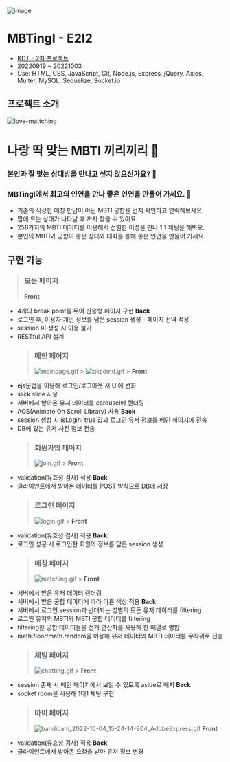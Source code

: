 ![image](<https://www.notion.so/image/https%3A%2F%2Fs3-us-west-2.amazonaws.com%2Fsecure.notion-static.com%2F69aee781-97e4-4144-8f46-aa72635c0e7a%2FMBTingI_logo(nobg).png?table=block&id=8012164e-eaf7-4375-a72e-19b120687faf&spaceId=6e9ffcdf-452b-494c-a455-03f79451456b&width=1640&userId=b30b4534-c8a0-4959-9f96-2c49d1a62326&cache=v2>)

# MBTingI - E2I2

-   [KDT - 2차 프로젝트](https://joodeng.notion.site/4-MBTingI-4e3903fc8fc547589f6db40e0286d39b)
-   20220919 ~ 20221003
-   Use: HTML, CSS, JavaScript, Git, Node.js, Express, jQuery, Axios, Multer, MySQL, Sequelize, Socket.io

## 프로젝트 소개

![love-mattching](https://user-images.githubusercontent.com/99079176/200313309-2d19bef0-c03c-4e2b-97cb-cc38efabff3a.png)

# 나랑 딱 맞는 MBTI 끼리끼리 💜

### 본인과 잘 맞는 상대방을 만나고 싶지 않으신가요? 🥰

### **MBTingI**에서 최고의 인연을 만나 좋은 인연을 만들어 가세요. 👫

-   기존의 식상한 매칭 만남이 아닌 MBTI 궁합을 먼저 확인하고 연락해보세요.
-   맘에 드는 상대가 나타날 때 까지 찾을 수 있어요.
-   256가지의 MBTI 데이터를 이용해서 선별한 이성을 만나 1:1 채팅을 해봐요.
-   본인의 MBTI와 궁합이 좋은 상대와 대화를 통해 좋은 인연을 만들어 가세요.

## 구현 기능

> ### 모든 페이지
>
> **Front**

-   4개의 break point를 두어 반응형 페이지 구현
    **Back**
-   로그인 후, 이용자 개인 정보를 담은 session 생성 - 페이지 전역 적용
-   session 미 생성 시 이용 불가
-   RESTful API 설계
    > ### 메인 페이지
    >
    > ![mainpage.gif](https://s3-us-west-2.amazonaws.com/secure.notion-static.com/3f03fefa-8cbd-4aca-a2ba-612abb3b4369/mainpage.gif) > ![qksdmd.gif](https://s3-us-west-2.amazonaws.com/secure.notion-static.com/c0306c9e-ac0c-4409-b362-bee8d4840477/qksdmd.gif) > **Front**
-   ejs문법을 이용해 로그인/로그아웃 시 UI에 변화
-   slick slide 사용
-   서버에서 받아온 유저 데이터를 carousel에 렌더링
-   AOS(Animate On Scroll Library) 사용
    **Back**
-   session 생성 시 isLogin: true 값과 로그인 유저 정보를 메인 페이지에 전송
-   DB에 있는 유저 사진 정보 전송
    > ### 회원가입 페이지
    >
    > ![join.gif](https://s3-us-west-2.amazonaws.com/secure.notion-static.com/d8b7b85b-5fbd-4e22-a04e-ed715bafa92b/join.gif) > **Front**
-   validation(유효성 검사) 적용
    **Back**
-   클라이언트에서 받아온 데이터를 POST 방식으로 DB에 저장
    > ### 로그인 페이지
    >
    > ![login.gif](https://s3-us-west-2.amazonaws.com/secure.notion-static.com/aae8644e-c545-4c5e-af72-e4a9a7726948/login.gif) > **Front**
-   validation(유효성 검사) 적용
    **Back**
-   로그인 성공 시 로그인한 회원의 정보를 담은 session 생성
    > ### 매칭 페이지
    >
    > ![matching.gif](https://s3-us-west-2.amazonaws.com/secure.notion-static.com/376ed229-38e7-4fea-9701-24f631eac57a/matching.gif) > **Front**
-   서버에서 받은 유저 데이터 렌더링
-   서버에서 받은 궁합 데이터에 따라 다른 색상 적용
    **Back**
-   서버에서 로그인 session과 반대되는 성별의 모든 유저 데이터를 filtering
-   로그인 유저의 MBTI와 MBTI 궁합 데이터를 filtering
-   filtering한 궁합 데이터들을 전개 연산자를 사용해 한 배열로 병합
-   math.floor/math.random을 이용해 유저 데이터와 MBTI 데이터를 무작위로 전송
    > ### 채팅 페이지
    >
    > ![chatting.gif](https://s3-us-west-2.amazonaws.com/secure.notion-static.com/69b4226b-f33c-44f1-a522-76db27233e4d/chatting.gif) > **Front**
-   session 존재 시 메인 페이지에서 보일 수 있도록 aside로 배치
    **Back**
-   socket room을 사용해 1대1 채팅 구현
    > ### 마이 페이지
    >
    > ![bandicam_2022-10-04_15-24-14-904_AdobeExpress.gif](https://s3-us-west-2.amazonaws.com/secure.notion-static.com/287944aa-99a4-42d3-a8cf-049c6b46bbea/bandicam_2022-10-04_15-24-14-904_AdobeExpress.gif)
    > **Front**
-   validation(유효성 검사) 적용
    **Back**
-   클라이언트에서 받아온 요청을 받아 유저 정보 변경

